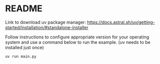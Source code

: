 # README

Link to download uv package manager: https://docs.astral.sh/uv/getting-started/installation/#standalone-installer

Follow instructions to configure appropriate version for your operating system and use a command below to run the example. (uv needs to be installed just once)

```
uv run main.py
```
